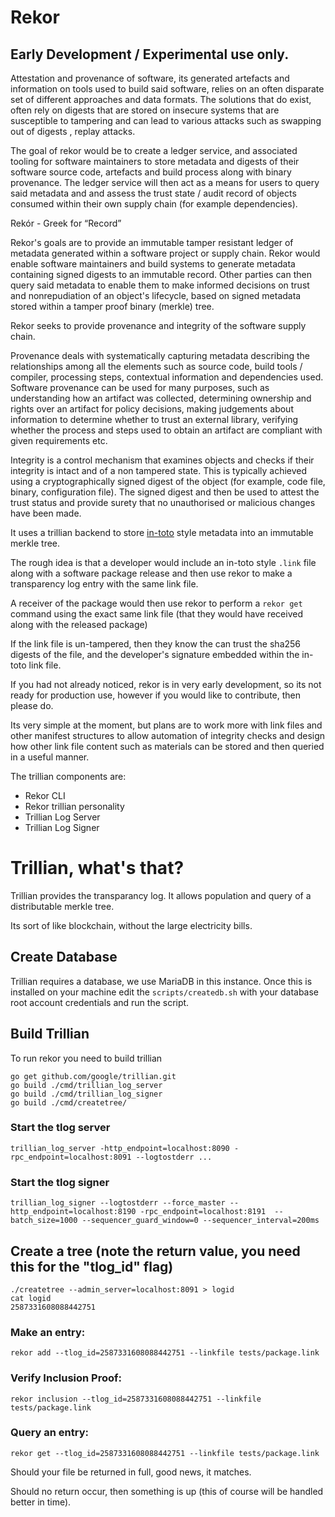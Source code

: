 # Rekor

## Early Development / Experimental use only.

Attestation and provenance of software, its generated artefacts and information on tools used to build said software, relies on an often disparate set of different approaches and data formats. The solutions that do exist, often rely on digests that are stored on insecure systems that are susceptible to tampering and can lead to various attacks such as swapping out of digests , replay attacks.

The goal of rekor would be to create a ledger service, and associated tooling for software maintainers to store metadata and digests of their software source code, artefacts and build process along with binary provenance. The ledger service will then act as a means for users to query said metadata and and assess the trust state / audit record of objects consumed within their own supply chain (for example dependencies).

Rekór - Greek for “Record”

Rekor's goals are to provide an immutable tamper resistant ledger of metadata generated within a software project or supply chain.  Rekor would enable software maintainers and build systems to generate metadata containing signed digests to an immutable record. Other parties can then query said metadata to enable them to make informed decisions on trust and nonrepudiation of an object's lifecycle, based on signed metadata stored within a tamper proof binary (merkle) tree.

Rekor seeks to provide provenance and integrity of the software supply chain.

Provenance deals with systematically capturing metadata describing the relationships among all the elements such as source code, build tools / compiler, processing steps, contextual information and dependencies used. Software provenance can be used for many purposes, such as understanding how an artifact was collected, determining ownership and rights over an artifact for policy decisions, making judgements about information to determine whether to trust an external library, verifying whether the process and steps used to obtain an artifact are compliant with given requirements etc.

Integrity is a control mechanism that examines objects and checks if their integrity is intact and of a non tampered state. This is typically achieved using a cryptographically signed digest of the object (for example, code file, binary, configuration file). The signed digest and then be used to attest the trust status and provide surety that no unauthorised or malicious changes have been made.

It uses a trillian backend to store [in-toto](https://in-toto.io/) style metadata into an immutable merkle tree.

The rough idea is that a developer would include an in-toto style `.link` file along with a software
package release and then use rekor to make a transparency log entry with the same link file.

A receiver of the package would then use rekor to perform a `rekor get` command using the exact
same link file (that they would have received along with the released package)

If the link file is un-tampered, then they know the can trust the sha256 digests of the file, and the
developer's signature embedded within the in-toto link file.

If you had not already noticed, rekor is in very early development, so its not ready for production
use, however if you would like to contribute, then please do.

Its very simple at the moment, but plans are to work more with link files and other manifest structures
to allow automation of  integrity checks and design how other link file content such as materials can
be stored and then queried in a useful manner.

The trillian components are:

* Rekor CLI
* Rekor trillian personality
* Trillian Log Server
* Trillian Log Signer

# Trillian, what's that?

Trillian provides the transparancy log. It allows population and query of
a distributable merkle tree.

Its sort of like blockchain, without the large electricity bills.

## Create Database

Trillian requires a database, we use MariaDB in this instance. Once this
is installed on your machine edit the `scripts/createdb.sh` with your
database root account credentials and run the script.

## Build Trillian

To run rekor you need to build trillian

```
go get github.com/google/trillian.git
go build ./cmd/trillian_log_server
go build ./cmd/trillian_log_signer
go build ./cmd/createtree/

```

### Start the tlog server

```
trillian_log_server -http_endpoint=localhost:8090 -rpc_endpoint=localhost:8091 --logtostderr ...
```

### Start the tlog signer

```
trillian_log_signer --logtostderr --force_master --http_endpoint=localhost:8190 -rpc_endpoint=localhost:8191  --batch_size=1000 --sequencer_guard_window=0 --sequencer_interval=200ms
```

## Create a tree (note the return value, you need this for the "tlog_id" flag)

```
./createtree --admin_server=localhost:8091 > logid
cat logid
2587331608088442751
```

### Make an entry:

```
rekor add --tlog_id=2587331608088442751 --linkfile tests/package.link
```

### Verify Inclusion Proof:

```
rekor inclusion --tlog_id=2587331608088442751 --linkfile tests/package.link
```

### Query an entry:

```
rekor get --tlog_id=2587331608088442751 --linkfile tests/package.link
```

Should your file be returned in full, good news, it matches.

Should no return occur, then something is up (this of course will be handled
better in time).


